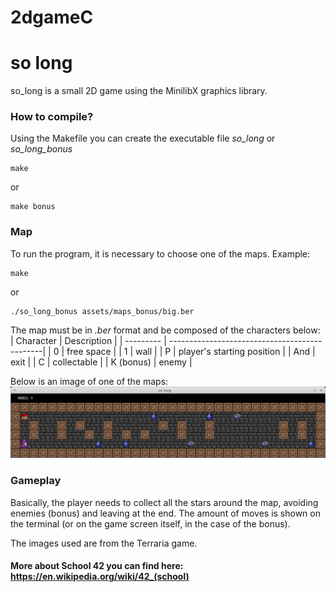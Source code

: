# 2dgameC



# so long
so_long is a small 2D game using the MinilibX graphics library.

### How to compile?
Using the Makefile you can create the executable file *so_long* or *so_long_bonus*
```
make
```
or
```
make bonus
```

### Map
To run the program, it is necessary to choose one of the maps. Example:
```
make
```
or
```
./so_long_bonus assets/maps_bonus/big.ber
```
The map must be in *.ber* format and be composed of the characters below:
| Character | Description |
| --------- | ----------------------------------------------|
| 0 | free space |
| 1 | wall |
| P | player's starting position |
| And | exit |
| C | collectable |
| K (bonus) | enemy |

Below is an image of one of the maps:
![](./assets/images/screenshot.png)

### Gameplay
Basically, the player needs to collect all the stars around the map, avoiding enemies (bonus) and leaving at the end.
The amount of moves is shown on the terminal (or on the game screen itself, in the case of the bonus).



The images used are from the Terraria game.


#### More about School 42 you can find here: https://en.wikipedia.org/wiki/42_(school)
